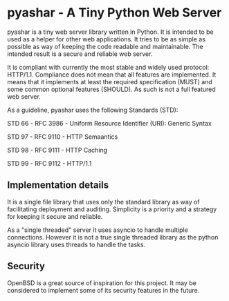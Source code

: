 # pyashar - A Tiny Python Web Server


pyashar is a tiny web server library written in Python. It is intended to be used
as a helper for other web applications. It tries to be as simple as possible
as way of keeping the code readable and maintainable. The intended result is
a secure and reliable web server.

It is compliant with currently the most stable and widely used protocol: HTTP/1.1.
Compliance does not mean that all features are implemented. It means that it implements at least the required
specification (MUST) and some common optional features (SHOULD). As such is not a full featured web server. 

As a guideline, pyashar uses the following Standards (STD):

STD 66 - RFC 3986 - Uniform Resource Identifier (URI): Generic Syntax

STD 97 - RFC 9110 - HTTP Semaantics

STD 98 - RFC 9111 - HTTP Caching

STD 99 - RFC 9112 - HTTP/1.1


## Implementation details

It is a single file library that uses only the standard library as way of facilitating deployment and auditing. Simplicity is a priority and a strategy for keeping it secure and reliable.

As a "single threaded" server it uses asyncio to handle multiple connections. However it is not a true single threaded library as the python asyncio library uses threads to handle the tasks.

## Security

OpenBSD is a great source of inspiration for this project. It may be considered to implement some of its security features in the future.

